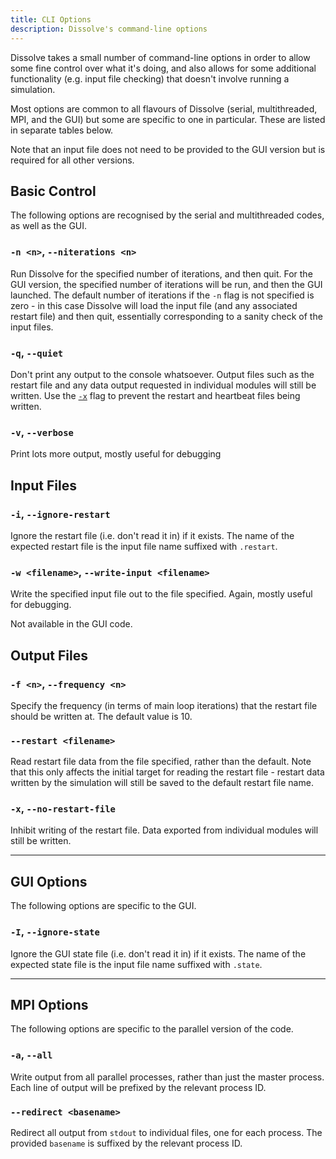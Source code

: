 ```yaml
---
title: CLI Options
description: Dissolve's command-line options
---
```


Dissolve takes a small number of command-line options in order to allow some fine control over what it's doing, and also allows for some additional functionality (e.g. input file checking) that doesn't involve running a simulation.

Most options are common to all flavours of Dissolve (serial, multithreaded, MPI, and the GUI) but some are specific to one in particular. These are listed in separate tables below.

Note that an input file does not need to be provided to the GUI version but is required for all other versions.

## Basic Control

The following options are recognised by the serial and multithreaded codes, as well as the GUI.

### `-n <n>`, `--niterations <n>`
Run Dissolve for the specified number of iterations, and then quit. For the GUI version, the specified number of iterations will be run, and then the GUI launched. The default number of iterations if the `-n` flag is not specified is zero - in this case Dissolve will load the input file (and any associated restart file) and then quit, essentially corresponding to a sanity check of the input files.

### `-q`, `--quiet`
Don't print any output to the console whatsoever. Output files such as the restart file and any data output requested in individual modules will still be written. Use the [`-x`](#-x---no-restart-file) flag to prevent the restart and heartbeat files being written.

### `-v`, `--verbose`
Print lots more output, mostly useful for debugging

## Input Files

### `-i`, `--ignore-restart`
Ignore the restart file (i.e. don't read it in) if it exists. The name of the expected restart file is the input file name suffixed with `.restart`.

### `-w <filename>`, `--write-input <filename>`
Write the specified input file out to the file specified. Again, mostly useful for debugging.

Not available in the GUI code.

## Output Files

### `-f <n>`, `--frequency <n>`
Specify the frequency (in terms of main loop iterations) that the restart file should be written at. The default value is 10.

### `--restart <filename>`
Read restart file data from the file specified, rather than the default. Note that this only affects the initial target for reading the restart file - restart data written by the simulation will still be saved to the default restart file name.

### `-x`, `--no-restart-file`
Inhibit writing of the restart file. Data exported from individual modules will still be written.

* * *

## GUI Options

The following options are specific to the GUI.

### `-I`, `--ignore-state`
Ignore the GUI state file (i.e. don't read it in) if it exists. The name of the expected state file is the input file name suffixed with `.state`.

* * *

## MPI Options

The following options are specific to the parallel version of the code.

### `-a`, `--all`
Write output from all parallel processes, rather than just the master process. Each line of output will be prefixed by the relevant process ID.

### `--redirect <basename>`
Redirect all output from `stdout` to individual files, one for each process. The provided `basename` is suffixed by the relevant process ID.
